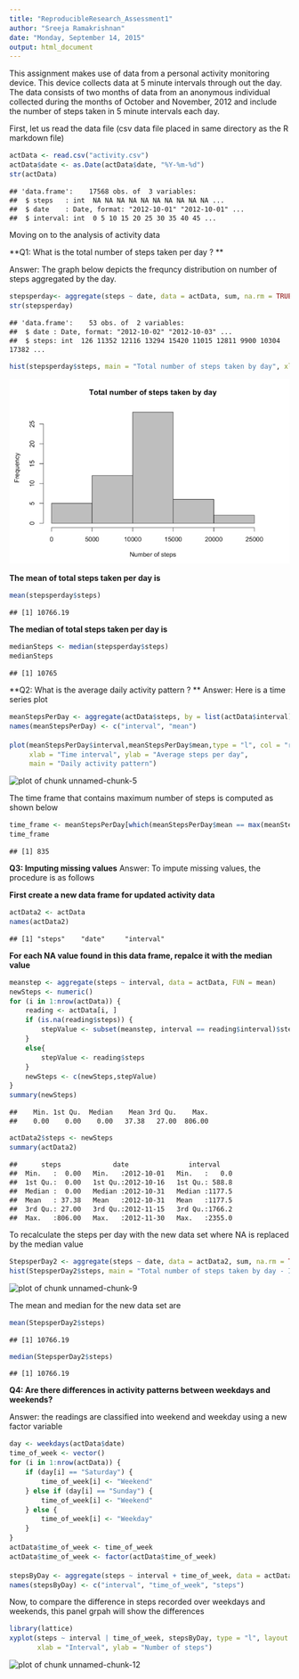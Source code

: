 ```yaml
---
title: "ReproducibleResearch_Assessment1"
author: "Sreeja Ramakrishnan"
date: "Monday, September 14, 2015"
output: html_document
---
```

This assignment makes use of data from a personal activity monitoring device. This device collects data at 5 minute intervals through out the day. The data consists of two months of data from an anonymous individual collected during the months of October and November, 2012 and include the number of steps taken in 5 minute intervals each day.

First, let us read the data file 
(csv data file placed in same directory as the R markdown file)

```r
actData <- read.csv("activity.csv")
actData$date <- as.Date(actData$date, "%Y-%m-%d")
str(actData)
```

```
## 'data.frame':	17568 obs. of  3 variables:
##  $ steps   : int  NA NA NA NA NA NA NA NA NA NA ...
##  $ date    : Date, format: "2012-10-01" "2012-10-01" ...
##  $ interval: int  0 5 10 15 20 25 30 35 40 45 ...
```
Moving on to the analysis of activity data

**Q1: What is the total number of steps taken per day ? **

Answer: The graph below depicts the frequncy distribution on number of steps aggregated by the day.

```r
stepsperday<- aggregate(steps ~ date, data = actData, sum, na.rm = TRUE)
str(stepsperday)
```

```
## 'data.frame':	53 obs. of  2 variables:
##  $ date : Date, format: "2012-10-02" "2012-10-03" ...
##  $ steps: int  126 11352 12116 13294 15420 11015 12811 9900 10304 17382 ...
```

```r
hist(stepsperday$steps, main = "Total number of steps taken by day", xlab = "Number of steps", col = "grey")
```

![plot of chunk unnamed-chunk-2](figure/Graph1.png) 

**The mean of total steps taken per day is**

```r
mean(stepsperday$steps)
```

```
## [1] 10766.19
```

**The median of total steps taken per day is**

```r
medianSteps <- median(stepsperday$steps)
medianSteps
```

```
## [1] 10765
```

**Q2: What is the average daily activity pattern ? **
Answer: Here is a time series plot

```r
meanStepsPerDay <- aggregate(actData$steps, by = list(actData$interval), mean,na.rm=TRUE)
names(meanStepsPerDay) <- c("interval", "mean")

plot(meanStepsPerDay$interval,meanStepsPerDay$mean,type = "l", col = "red", 
     xlab = "Time interval", ylab = "Average steps per day", 
     main = "Daily activity pattern")
```

![plot of chunk unnamed-chunk-5](figure/unnamed-chunk-5-1.png) 

The time frame that contains maximum number of steps is computed as shown below

```r
time_frame <- meanStepsPerDay[which(meanStepsPerDay$mean == max(meanStepsPerDay$mean)),1]
time_frame
```

```
## [1] 835
```

**Q3: Imputing missing values**
Answer: To impute missing values, the procedure is as follows

**First create a new data frame for updated activity data**

```r
actData2 <- actData
names(actData2)
```

```
## [1] "steps"    "date"     "interval"
```
**For each NA value found in this data frame, repalce it with the median value**


```r
meanstep <- aggregate(steps ~ interval, data = actData, FUN = mean)
newSteps <- numeric()
for (i in 1:nrow(actData)) {
    reading <- actData[i, ]
    if (is.na(reading$steps)) {
        stepValue <- subset(meanstep, interval == reading$interval)$steps
    }
    else{
        stepValue <- reading$steps
    }
    newSteps <- c(newSteps,stepValue)
}
summary(newSteps)
```

```
##    Min. 1st Qu.  Median    Mean 3rd Qu.    Max. 
##    0.00    0.00    0.00   37.38   27.00  806.00
```

```r
actData2$steps <- newSteps
summary(actData2)
```

```
##      steps             date               interval     
##  Min.   :  0.00   Min.   :2012-10-01   Min.   :   0.0  
##  1st Qu.:  0.00   1st Qu.:2012-10-16   1st Qu.: 588.8  
##  Median :  0.00   Median :2012-10-31   Median :1177.5  
##  Mean   : 37.38   Mean   :2012-10-31   Mean   :1177.5  
##  3rd Qu.: 27.00   3rd Qu.:2012-11-15   3rd Qu.:1766.2  
##  Max.   :806.00   Max.   :2012-11-30   Max.   :2355.0
```
To recalculate the steps per day with the new data set where NA is replaced by the median value


```r
StepsperDay2 <- aggregate(steps ~ date, data = actData2, sum, na.rm = TRUE)
hist(StepsperDay2$steps, main = "Total number of steps taken by day - Imputed missing values", xlab = "Number of steps", col = "blue")
```

![plot of chunk unnamed-chunk-9](figure/unnamed-chunk-9-1.png) 

The mean and median for the new data set are

```r
mean(StepsperDay2$steps)
```

```
## [1] 10766.19
```

```r
median(StepsperDay2$steps)
```

```
## [1] 10766.19
```

**Q4: Are there differences in activity patterns between weekdays and weekends?**

Answer: the readings are classified into weekend and weekday using a new factor variable


```r
day <- weekdays(actData$date)
time_of_week <- vector()
for (i in 1:nrow(actData)) {
    if (day[i] == "Saturday") {
        time_of_week[i] <- "Weekend"
    } else if (day[i] == "Sunday") {
        time_of_week[i] <- "Weekend"
    } else {
        time_of_week[i] <- "Weekday"
    }
}
actData$time_of_week <- time_of_week
actData$time_of_week <- factor(actData$time_of_week)

stepsByDay <- aggregate(steps ~ interval + time_of_week, data = actData, mean)
names(stepsByDay) <- c("interval", "time_of_week", "steps")
```
Now, to compare the difference in steps recorded over weekdays and weekends, this panel grpah will show the differences


```r
library(lattice)
xyplot(steps ~ interval | time_of_week, stepsByDay, type = "l", layout = c(1, 2), 
       xlab = "Interval", ylab = "Number of steps")
```

![plot of chunk unnamed-chunk-12](figure/unnamed-chunk-12-1.png) 
